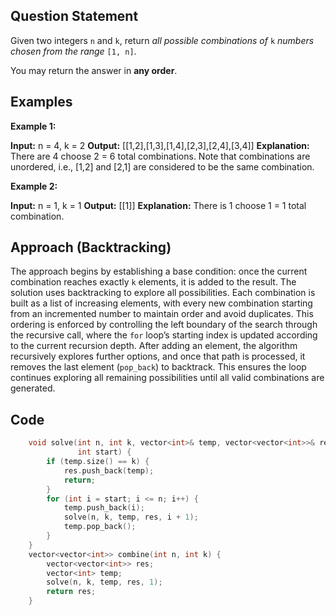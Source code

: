 ## Question Statement
Given two integers `n` and `k`, return _all possible combinations of_ `k` _numbers chosen from the range_ `[1, n]`.

You may return the answer in **any order**.
## Examples
**Example 1:**

**Input:** n = 4, k = 2
**Output:** \[[1,2],[1,3],[1,4],[2,3],[2,4],[3,4]]
**Explanation:** There are 4 choose 2 = 6 total combinations.
Note that combinations are unordered, i.e., [1,2] and [2,1] are considered to be the same combination.

**Example 2:**

**Input:** n = 1, k = 1
**Output:** \[[1]]
**Explanation:** There is 1 choose 1 = 1 total combination.
## Approach (Backtracking)
The approach begins by establishing a base condition: once the current combination reaches exactly `k` elements, it is added to the result. The solution uses backtracking to explore all possibilities. Each combination is built as a list of increasing elements, with every new combination starting from an incremented number to maintain order and avoid duplicates. This ordering is enforced by controlling the left boundary of the search through the recursive call, where the `for` loop’s starting index is updated according to the current recursion depth. After adding an element, the algorithm recursively explores further options, and once that path is processed, it removes the last element (`pop_back`) to backtrack. This ensures the loop continues exploring all remaining possibilities until all valid combinations are generated.
## Code
```cpp
    void solve(int n, int k, vector<int>& temp, vector<vector<int>>& res,
               int start) {
        if (temp.size() == k) {
            res.push_back(temp);
            return;
        }
        for (int i = start; i <= n; i++) {
            temp.push_back(i);
            solve(n, k, temp, res, i + 1);
            temp.pop_back();
        }
    }
    vector<vector<int>> combine(int n, int k) {
        vector<vector<int>> res;
        vector<int> temp;
        solve(n, k, temp, res, 1);
        return res;
    }
```